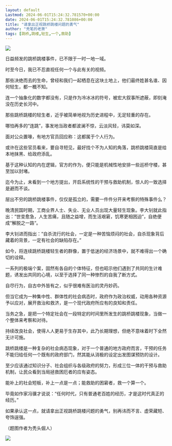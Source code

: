 ```yaml
---
layout: default
Lastmod: 2024-06-01T15:24:32.781570+00:00
date: 2024-06-01T15:24:32.781086+00:00
title: "请拿出正视跳桥跳楼问题的勇气"
author: "秃笔的老萧"
tags: [跳桥,跳楼,轻生,一个,救助]
---
```


![](https://images.weserv.nl/?url=https%3A//mmbiz.qpic.cn/sz_mmbiz_jpg/vD3Zx2PeFibn8k3y45DVdWMfkJQNHGcvibZcxKY0UjnFo1j7QZMTGwYkwqC5UUACqCaI0ypY4ibRfj52G4LFzPb7A/640%3Fwx_fmt%3Djpeg)

日益频发的跳桥跳楼事件，已不限于一时一地一域。

时至今日，我已不忍直视任何一个与此有关的视频。

那些决绝而去的生命，曾经和我们一起栖息在这块土地上，他们最终姓甚名谁、因何轻生，都一概不知。

连一个抽象化的数字都没有，只是作为冷冰冰的符号，被宏大叙事所遮蔽，即刻淹没在历史长河中。

那些跳桥跳楼的轻生者，近乎被简单地视为历史进程中，无足轻重的存在。

哪怕再多的“连跳”，事发地当政者都波澜不惊，云淡风轻，讳莫如深。

面对公众置喙，有地方官员回应称：这都属于个人行为。

或许在这些官员看来，要自寻短见，最好找个不为人知的角落，跳桥跳楼简直是给本地抹黑、给政府添乱。

基于这种认知的内在逻辑，官方的作为，便只能是机械性地安排一些巡桥守楼，甚至加以封堵。

迄今为止，未看到一个地方提出，开启系统性的干预与救助机制，惊人的一致选择是避而不谈。

层出不穷的跳桥跳楼事件，仅仅是孤立的，需要一件件分开来考察的特殊事件么？

晚清民国时期，工商业界人士、失业、无业人员出现大量轻生现象。李大钊就此指出：“世变愈急，人生苦痛，且随之益增，而生活艰窘，饥寒更相困迫”，自绝便成“解脱之一路“。

李大钊进而指出：“自杀流行的社会，一定是一种苦恼烦闷的社会，自杀现象背后藏着的背景，一定有社会的缺陷存在。”

如今，将连续跳桥跳楼轻生者的群像，置于低迷的经济场景中，就不难得出一个确切的诠释。

一系列的极端个案，固然有各自的个体特征，但也昭示他们遇到了共同的生计难题，诱发出共同的心境，以至于选择了同一种惨烈的自我了断方式。

自尽行为，自古中外皆有之，似乎很难有医治的灵丹妙药。

但当它成为一种集中性、群体性的社会病态时，政府作为政治权威，动用各种资源予以应对，展开救治和救济，是一个现代政府所应有的良知和责任。

当务之急，是把一个特定社会在一段特定的时间里所发生的跳桥跳楼现象，当做一个整体来考察和对待。

持续改良社会，使得人人更易于生存其中，此乃长期理想，但绝不意味着时下全然无计可施。

跳桥跳楼是一种复杂的社会病态现象，对于一个普通的地方政府而言，干预的任务不能归给任何一个既有的政府部门，然其能从消极的设定出发图谋预防的设计。

至少应该通过知识分子、社会组织与各级政府的努力，形成三位一体的干预与救助机制，让民众看到当局拯救困厄者的应有姿态。

能补上的社会短板，补上一点是一点；能救助的困窘者，救一个算一个。

毕竟如作家冯骥才说说：“任何时代，只有普通老百姓的经历，才是这时代真正的经历。”

如果承认这一点，就请拿出正视跳桥跳楼问题的勇气，别再讳而不言、虚荣藏短、夸饰逞强。

（题图作者为秃头倔人）

![](https://images.weserv.nl/?url=https%3A//mmbiz.qpic.cn/mmbiz_jpg/vD3Zx2PeFibl0iaMnlw70sEXGGBibd5ThkAd7hmh3Vc2ULjMxm9mCZ1kSQxBERThaExKXv7wBLPjthtcZeU1fhqtw/640%3Fwx_fmt%3Djpeg)

